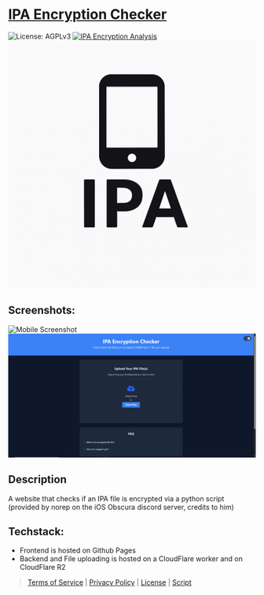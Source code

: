 # [IPA Encryption Checker](https://andres9890.github.io/ipa-encryption-checker/)
![License: AGPLv3](https://img.shields.io/badge/License-MIT-blue.svg)
[![IPA Encryption Analysis](https://github.com/Andres9890/ipa-encryption-checker/actions/workflows/ipa-analysis.yml/badge.svg)](https://github.com/Andres9890/ipa-encryption-checker/actions/workflows/ipa-analysis.yml)
![image](icon/IPA_icon.png)

## Screenshots:

![Mobile Screenshot](Screenshots/ScreenShot_Mobile_Dark.jpg)
![PC Screenshot](Screenshots/ScreenShot_PC_Dark.png)

## Description

A website that checks if an IPA file is encrypted via a python script (provided by norep on the iOS Obscura discord server, credits to him)

## Techstack:

- Frontend is hosted on Github Pages
- Backend and File uploading is hosted on a CloudFlare worker and on CloudFlare R2

> [Terms of Service](https://andres9890.github.io/ipa-encryption-checker/routes/terms) | [Privacy Policy](https://andres9890.github.io/ipa-encryption-checker/routes/privacy) | [License](LICENSE) | [Script](ipa_analyzer.py)
